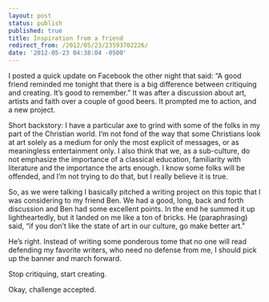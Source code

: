 ```yaml
---
layout: post
status: publish
published: true
title: Inspiration from a friend
redirect_from: /2012/05/23/23593702226/
date: '2012-05-23 04:38:04 -0500'
---
```

<p>I posted a quick update on Facebook the other night that said: “A good friend reminded me tonight that there is a big difference between critiquing and creating. It’s good to remember.” It was after a discussion about art, artists and faith over a couple of good beers. It prompted me to action, and a new project.</p>
<p>Short backstory: I have a particular axe to grind with some of the folks in my part of the Christian world. I’m not fond of the way that some Christians look at art solely as a medium for only the most explicit of messages, or as meaningless entertainment only. I also think that we, as a sub-culture, do not emphasize the importance of a classical education, familiarity with literature and the importance the arts enough. I know some folks will be offended, and I’m not trying to do that, but I really believe it is true.</p>
<p>So, as we were talking I basically pitched a writing project on this topic that I was considering to my friend Ben. We had a good, long, back and forth discussion and Ben had some excellent points. In the end he summed it up lightheartedly, but it landed on me like a ton of bricks. He (paraphrasing) said, “if you don’t like the state of art in our culture, go make better art.”</p>
<p>He’s right. Instead of writing some ponderous tome that no one will read defending my favorite writers, who need no defense from me, I should pick up the banner and march forward.</p>
<p>Stop critiquing, start creating.</p>
<p>Okay, challenge accepted.</p>
